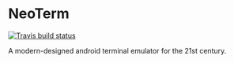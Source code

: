 NeoTerm
=======
[![Travis build status](https://travis-ci.org/NeoTerm/NeoTerm.svg?branch=master)](https://travis-ci.org/NeoTerm/NeoTerm)


A modern-designed android terminal emulator for the 21st century.


